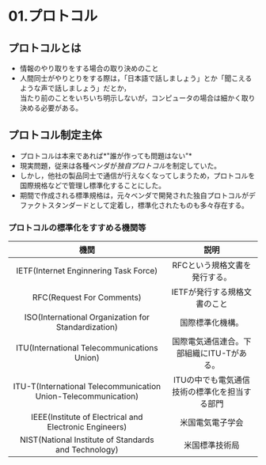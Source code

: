 01.プロトコル
===

## プロトコルとは

- 情報のやり取りをする場合の取り決めのこと
- 人間同士がやりとりをする際は，「日本語で話しましょう」とか「聞こえるような声で話しましょう」だとか，  
当たり前のことをいちいち明示しないが，コンピュータの場合は細かく取り決める必要がある。

## プロトコル制定主体

- プロトコルは本来であれば*"誰が作っても問題はない"*
- 現実問題，従来は各種ベンダが*独自プロトコル*を制定していた。
- しかし，他社の製品同士で通信が行えなくなってしまうため，プロトコルを国際規格などで管理し標準化することにした。
- 期間で作成される標準規格は，元々ベンダで開発された独自プロトコルがデファクトスタンダードとして定着し，標準化されたものも多々存在する。

### プロトコルの標準化をすすめる機関等

|機関                                                          |説明                                         |
|:------------------------------------------------------------:|:-------------------------------------------:|
|IETF(Internet Enginnering Task Force)                         |RFCという規格文書を発行する。                |
|RFC(Request For Comments)                                     |IETFが発行する規格文書のこと                 |
|ISO(International Organization for Standardization)           |国際標準化機構。                             |
|ITU(International Telecommunications Union)                   |国際電気通信連合。下部組織にITU-Tがある。    |
|ITU-T(International Telecommunication Union-Telecommunication)|ITUの中でも電気通信技術の標準化を担当する部門|
|IEEE(Institute of Electrical and Electronic Engineers)        |米国電気電子学会                             |
|NIST(National Institute of Standards and Technology)          |米国標準技術局                               |

